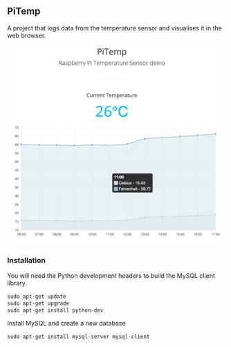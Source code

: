 PiTemp
------

A project that logs data from the temperature sensor and visualises it in the
web browser.

![Screenshot](/static/screenshot.png?raw=true)


### Installation

You will need the Python development headers to build the MySQL client library.

    sudo apt-get update
    sudo apt-get upgrade
    sudo apt-get install python-dev
    
Install MySQL and create a new database

    sudo apt-get install mysql-server mysql-client
